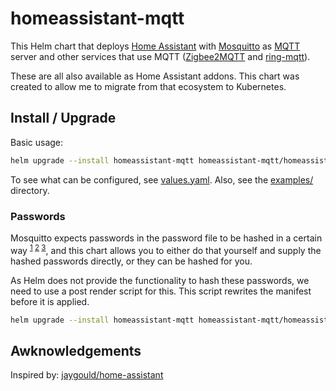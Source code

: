# homeassistant-mqtt

This Helm chart that deploys [Home Assistant](https://www.home-assistant.io/) with [Mosquitto](https://mosquitto.org/) as [MQTT](https://mqtt.org/) server and other services that use MQTT ([Zigbee2MQTT](https://www.zigbee2mqtt.io/) and [ring-mqtt](https://github.com/tsightler/ring-mqtt)).

These are all also available as Home Assistant addons. This chart was created to allow me to migrate from that ecosystem to Kubernetes.

## Install / Upgrade

Basic usage:

```bash
helm upgrade --install homeassistant-mqtt homeassistant-mqtt/homeassistant-mqtt --values my_values.yaml
```

To see what can be configured, see [values.yaml](./values.yaml). Also, see the [examples/](./examples/) directory.


### Passwords

Mosquitto expects passwords in the password file to be hashed in a certain way <sup>[1](https://mosquitto.org/man/mosquitto_passwd-1.html) [2](https://stackoverflow.com/questions/69036942/ansible-create-sha512-pbkdf2-hash/74247083#74247083) [3](https://github.com/eclipse/mosquitto/blob/master/src/password_mosq.h)</sup>, and this chart allows you to either do that yourself and supply the hashed passwords directly, or they can be hashed for you.

As Helm does not provide the functionality to hash these passwords, we need to use a post render script for this. This script rewrites the manifest before it is applied.

```bash
helm upgrade --install homeassistant-mqtt homeassistant-mqtt/homeassistant-mqtt --post-renderer mosquitto_passwd_post_renderer.py
```

## Awknowledgements

Inspired by: [jaygould/home-assistant](https://github.com/jaygould/home-assistant)
